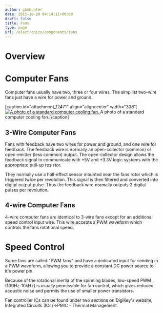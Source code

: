```yaml
---
author: gbmhunter
date: 2015-10-29 04:14:11+00:00
draft: false
title: Fans
type: page
url: /electronics/components/fans
---
```


# Overview

# Computer Fans

Computer fans usually have two, three or four wires. The simpilist two-wire fans just have a wire for power and ground.

[caption id="attachment_12471" align="aligncenter" width="308"][![A photo of a standard computer cooling fan.](/images/2015/10/computer-cooling-fan-photo-front-view-blog-lili-farm.jpg)
](/images/2015/10/computer-cooling-fan-photo-front-view-blog-lili-farm.jpg) A photo of a standard computer cooling fan.[/caption]

## 3-Wire Computer Fans

Fans with feedback have two wires for power and ground, and one wire for feedback. The feedback wire is normally an open-collector (common) or open-emitter (less common) output. The open-collector design allows the feedback signal to communicate with +5V and +3.3V logic systems with the appropriate pull-up resistor.

They normally use a hall-effect sensor mounted near the fans rotor which is triggered twice per revolution. This signal is then filtered and converted into digital output pulse. Thus the feedback wire normally outputs 2 digital pulses per revolution.

## 4-wire Computer Fans

4-wire computer fans are identical to 3-wire fans except for an additional speed control input wire. This wire accepts a PWM waveform which controls the fans rotational speed.

# Speed Control

Some fans are called "PWM fans" and have a dedicated input for sending in a PWM waveform, allowing you to provide a constant DC power source to it's power pin.

Because of the rotational inertia of the spinning blades, low-speed PWM (100Hz-10kHz) is usually permissible for fan control, which gives reduced acoustic noise and permits the use of smaller power transistors.

Fan controller ICs can be found under two sections on DigiKey's website, Integrated Circuits (ICs)->PMIC - Thermal Management. 
